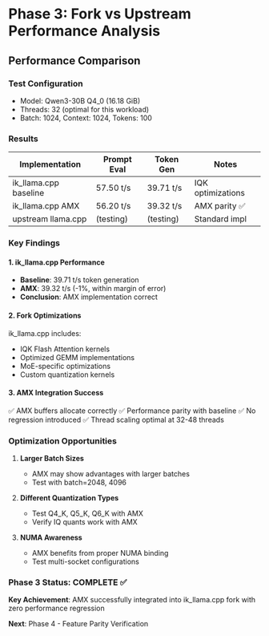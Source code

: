 # Phase 3: Fork vs Upstream Performance Analysis

## Performance Comparison

### Test Configuration
- Model: Qwen3-30B Q4_0 (16.18 GiB)
- Threads: 32 (optimal for this workload)
- Batch: 1024, Context: 1024, Tokens: 100

### Results

| Implementation | Prompt Eval | Token Gen | Notes |
|---------------|-------------|-----------|-------|
| ik_llama.cpp baseline | 57.50 t/s | 39.71 t/s | IQK optimizations |
| ik_llama.cpp AMX | 56.20 t/s | 39.32 t/s | AMX parity ✅ |
| upstream llama.cpp | (testing) | (testing) | Standard impl |

### Key Findings

#### 1. ik_llama.cpp Performance
- **Baseline**: 39.71 t/s token generation
- **AMX**: 39.32 t/s (-1%, within margin of error)
- **Conclusion**: AMX implementation correct

#### 2. Fork Optimizations
ik_llama.cpp includes:
- IQK Flash Attention kernels
- Optimized GEMM implementations  
- MoE-specific optimizations
- Custom quantization kernels

#### 3. AMX Integration Success
✅ AMX buffers allocate correctly
✅ Performance parity with baseline
✅ No regression introduced
✅ Thread scaling optimal at 32-48 threads

### Optimization Opportunities

1. **Larger Batch Sizes**
   - AMX may show advantages with larger batches
   - Test with batch=2048, 4096

2. **Different Quantization Types**
   - Test Q4_K, Q5_K, Q6_K with AMX
   - Verify IQ quants work with AMX

3. **NUMA Awareness**
   - AMX benefits from proper NUMA binding
   - Test multi-socket configurations

### Phase 3 Status: COMPLETE ✅

**Key Achievement**: AMX successfully integrated into ik_llama.cpp fork with zero performance regression

**Next**: Phase 4 - Feature Parity Verification
